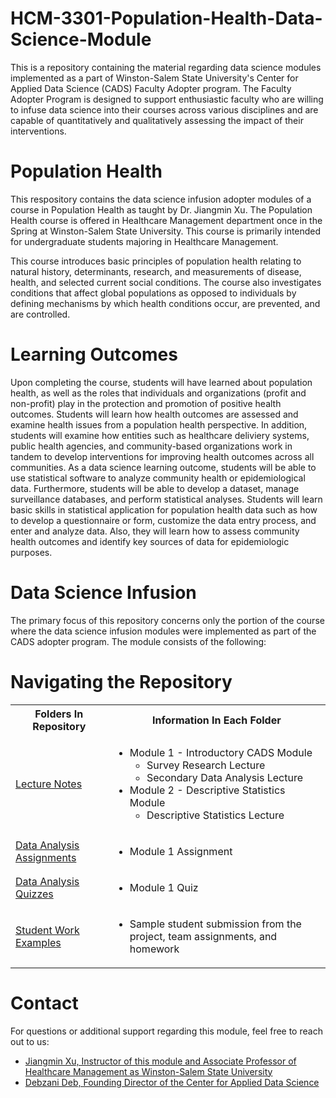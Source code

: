 # HCM-3301-Population-Health-Data-Science-Module
This is a repository containing the material regarding data science modules implemented as a part of Winston-Salem State University's Center for Applied Data Science (CADS) Faculty Adopter program. The Faculty Adopter Program is designed to support enthusiastic faculty who are willing to infuse data science into their courses across various disciplines and are capable of quantitatively and qualitatively assessing the impact of their interventions.

# Population Health
This respository contains the data science infusion adopter modules of a course in Population Health as taught by Dr. Jiangmin Xu. The Population Health course is offered in Healthcare Management department once in the Spring at Winston-Salem State University. This course is primarily intended for undergraduate students majoring in Healthcare Management.

This course introduces basic principles of population health relating to natural history, determinants, research, and measurements of disease, health, and selected current social conditions. The course also investigates conditions that affect global populations as opposed to individuals by defining mechanisms by which health conditions occur, are prevented, and are controlled.

# Learning Outcomes
Upon completing the course, students will have learned about population health, as well as the roles that individuals and organizations (profit and non-profit) play in the protection and promotion of positive health outcomes. Students will learn how health outcomes are assessed and examine health issues from a population health perspective. In addition, students will examine how entities such as healthcare deliviery systems, public health agencies, and community-based organizations work in tandem to develop interventions for improving health outcomes across all communities. As a data science learning outcome, students will be able to use statistical software to analyze community health or epidemiological data. Furthermore, students will be able to develop a dataset, manage surveillance databases, and perform statistical analyses. Students will learn basic skills in statistical application for population health data such as how to develop a questionnaire or form, customize the data entry process, and enter and analyze data. Also, they will learn how to assess community health outcomes and identify key sources of data for epidemiologic purposes.

# Data Science Infusion
The primary focus of this repository concerns only the portion of the course where the data science infusion modules were implemented as part of the CADS adopter program. The module consists of the following:

# Navigating the Repository
<table>
  <tbody>
    <tr>
      <th>Folders In Repository</th>
      <th>Information In Each Folder</th>
    </tr>
    <tr>
      <td><a href="https://github.com/BrixxPanlaqui/JUS4330-Social-Justice-Data-Science-Module/tree/main/Lectures">Lecture Notes</a></td>
      <td>
        <ul>
          <li>Module 1 - Introductory CADS Module
            <ul>
              <li>Survey Research Lecture</li>
              <li>Secondary Data Analysis Lecture</li>
            </ul>
          </li>
          <li>Module 2 - Descriptive Statistics Module
            <ul>
              <li>Descriptive Statistics Lecture</li>
            </ul>
          </li>
        </ul>
      </td>
    </tr>
    <tr>
      <td><a href="https://github.com/BrixxPanlaqui/JUS4330-Social-Justice-Data-Science-Module/tree/main/Data%20Analysis%20Assignments">Data Analysis Assignments</a></td>
      <td>
        <ul>
          <li>Module 1 Assignment</li>
        </ul>
      </td>
    </tr>
    <tr>
      <td><a href="https://github.com/BrixxPanlaqui/JUS4330-Social-Justice-Data-Science-Module/tree/main/Data%20Analysis%20Quizzes">Data Analysis Quizzes</a></td>
      <td>
        <ul>
          <li>Module 1 Quiz</li>
        </ul>
      </td>
    </tr>
    <tr>
      <td><a href="https://github.com/BrixxPanlaqui/JUS4330-Social-Justice-Data-Science-Module/tree/main/Student%20Work%20Examples">Student Work Examples</a></td>
      <td>
        <ul>
          <li>Sample student submission from the project, team assignments, and homework</li>
        </ul>
      </td>
    </tr>
  </tbody>
</table>

# Contact
For questions or additional support regarding this module, feel free to reach out to us:
- [Jiangmin Xu, Instructor of this module and Associate Professor of Healthcare Management as Winston-Salem State University](mailto:xuji@wssu.edu)
- [Debzani Deb, Founding Director of the Center for Applied Data Science](mailto:debd@wssu.edu)
